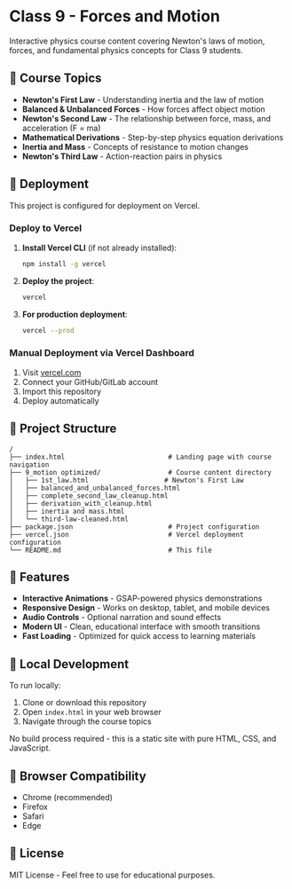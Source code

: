 # Class 9 - Forces and Motion

Interactive physics course content covering Newton's laws of motion, forces, and fundamental physics concepts for Class 9 students.

## 🎯 Course Topics

- **Newton's First Law** - Understanding inertia and the law of motion
- **Balanced & Unbalanced Forces** - How forces affect object motion  
- **Newton's Second Law** - The relationship between force, mass, and acceleration (F = ma)
- **Mathematical Derivations** - Step-by-step physics equation derivations
- **Inertia and Mass** - Concepts of resistance to motion changes
- **Newton's Third Law** - Action-reaction pairs in physics

## 🚀 Deployment

This project is configured for deployment on Vercel.

### Deploy to Vercel

1. **Install Vercel CLI** (if not already installed):
   ```bash
   npm install -g vercel
   ```

2. **Deploy the project**:
   ```bash
   vercel
   ```

3. **For production deployment**:
   ```bash
   vercel --prod
   ```

### Manual Deployment via Vercel Dashboard

1. Visit [vercel.com](https://vercel.com)
2. Connect your GitHub/GitLab account
3. Import this repository
4. Deploy automatically

## 📁 Project Structure

```
/
├── index.html                          # Landing page with course navigation
├── 9_motion optimized/                 # Course content directory
│   ├── 1st_law.html                   # Newton's First Law
│   ├── balanced_and_unbalanced_forces.html
│   ├── complete_second_law_cleanup.html
│   ├── derivation_with_cleanup.html
│   ├── inertia and mass.html
│   └── third-law-cleaned.html
├── package.json                        # Project configuration
├── vercel.json                         # Vercel deployment configuration
└── README.md                           # This file
```

## 🎨 Features

- **Interactive Animations** - GSAP-powered physics demonstrations
- **Responsive Design** - Works on desktop, tablet, and mobile devices
- **Audio Controls** - Optional narration and sound effects
- **Modern UI** - Clean, educational interface with smooth transitions
- **Fast Loading** - Optimized for quick access to learning materials

## 🔧 Local Development

To run locally:

1. Clone or download this repository
2. Open `index.html` in your web browser
3. Navigate through the course topics

No build process required - this is a static site with pure HTML, CSS, and JavaScript.

## 📱 Browser Compatibility

- Chrome (recommended)
- Firefox
- Safari
- Edge

## 📄 License

MIT License - Feel free to use for educational purposes.
